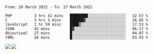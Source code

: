 <!--START_SECTION:waka-->

```text
From: 20 March 2022 - To: 27 March 2022

PHP          3 hrs 42 mins   ████████░░░░░░░░░░░░░░░░░   32.57 %
C            3 hrs 3 mins    ██████▓░░░░░░░░░░░░░░░░░░   26.85 %
JavaScript   1 hr 59 mins    ████▒░░░░░░░░░░░░░░░░░░░░   17.53 %
JSON         42 mins         █▓░░░░░░░░░░░░░░░░░░░░░░░   06.17 %
ObjectiveC   27 mins         █░░░░░░░░░░░░░░░░░░░░░░░░   04.07 %
YAML         26 mins         █░░░░░░░░░░░░░░░░░░░░░░░░   03.93 %
```

<!--END_SECTION:waka-->
<a href="https://github.com/anuraghazra/github-readme-stats">
  <img align="left" src="https://github-readme-stats.vercel.app/api?username=Tanesan&count_private=true&show_icons=true" />
<img align="left" src="https://github-readme-stats.vercel.app/api/top-langs/?username=Tanesan" />
</a>
